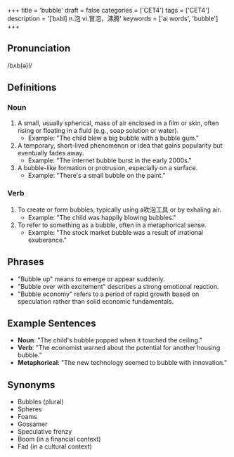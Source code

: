 +++
title = 'bubble'
draft = false
categories = ['CET4']
tags = ['CET4']
description = '[ˈbʌbl] n.泡 vi.冒泡，沸腾'
keywords = ['ai words', 'bubble']
+++

## Pronunciation
/bʌb(ə)l/

## Definitions
### Noun
1. A small, usually spherical, mass of air enclosed in a film or skin, often rising or floating in a fluid (e.g., soap solution or water).
   - Example: "The child blew a big bubble with a bubble gum."
2. A temporary, short-lived phenomenon or idea that gains popularity but eventually fades away.
   - Example: "The internet bubble burst in the early 2000s."
3. A bubble-like formation or protrusion, especially on a surface.
   - Example: "There's a small bubble on the paint."

### Verb
1. To create or form bubbles, typically using a吹泡工具 or by exhaling air.
   - Example: "The child was happily blowing bubbles."
2. To refer to something as a bubble, often in a metaphorical sense.
   - Example: "The stock market bubble was a result of irrational exuberance."

## Phrases
- "Bubble up" means to emerge or appear suddenly.
- "Bubble over with excitement" describes a strong emotional reaction.
- "Bubble economy" refers to a period of rapid growth based on speculation rather than solid economic fundamentals.

## Example Sentences
- **Noun**: "The child's bubble popped when it touched the ceiling."
- **Verb**: "The economist warned about the potential for another housing bubble."
- **Metaphorical**: "The new technology seemed to bubble with innovation."

## Synonyms
- Bubbles (plural)
- Spheres
- Foams
- Gossamer
- Speculative frenzy
- Boom (in a financial context)
- Fad (in a cultural context)
